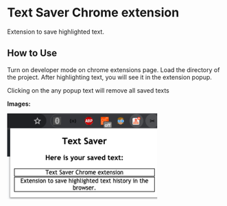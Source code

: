 # Text Saver Chrome extension

Extension to save highlighted text.



## How to Use
Turn on developer mode on chrome extensions page.
Load the directory of the project.
After highlighting text, you will see it in the extension popup.

Clicking on the any popup text will remove all saved texts

**Images:**


<img src="images/1.png" alt="img1" height="200">
